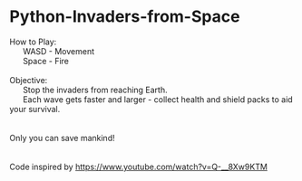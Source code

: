 # Python-Invaders-from-Space

How to Play:<br>
&nbsp;&nbsp;&nbsp;&nbsp;&nbsp;&nbsp;WASD - Movement<br>
&nbsp;&nbsp;&nbsp;&nbsp;&nbsp;&nbsp;Space - Fire<br>
<br>
Objective:<br>
&nbsp;&nbsp;&nbsp;&nbsp;&nbsp;&nbsp;Stop the invaders from reaching Earth.<br> 
&nbsp;&nbsp;&nbsp;&nbsp;&nbsp;&nbsp;Each wave gets faster and larger  - collect health and shield packs to aid your survival.<br>
<br>
<br>
Only you can save mankind!<br> 
<br>
<br>
Code inspired by https://www.youtube.com/watch?v=Q-__8Xw9KTM

